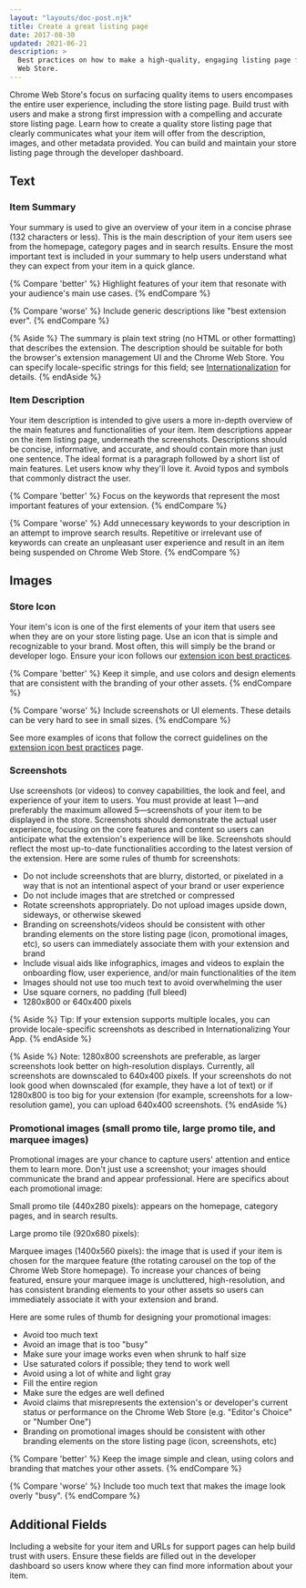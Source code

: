 ```yaml
---
layout: "layouts/doc-post.njk"
title: Create a great listing page
date: 2017-08-30
updated: 2021-06-21
description: >
  Best practices on how to make a high-quality, engaging listing page for your item in the Chrome
  Web Store.
---
```


Chrome Web Store's focus on surfacing quality items to users encompases the entire user experience,
including the store listing page. Build trust with users and make a strong first impression with a
compelling and accurate store listing page.  Learn how to create a quality store listing page that
clearly communicates what your item will offer from the description, images, and other metadata
provided. You can build and maintain your store listing page through the developer dashboard.


## Text


### Item Summary

Your summary is used to give an overview of your item in a concise phrase (132 characters or less).
This is the main description of your item users see from the homepage, category pages and in search
results. Ensure the most important text is included in your summary to help users understand what
they can expect from your item in a quick glance. 

{% Compare 'better' %}
Highlight features of your item that resonate with your audience's main use cases.
{% endCompare %}

{% Compare 'worse' %}
Include generic descriptions like "best extension ever".
{% endCompare %}

{% Aside %}
The summary is plain text string (no HTML or other formatting) that describes the extension.
The description should be suitable for both the browser's extension management UI and the Chrome
Web Store. You can specify locale-specific strings for this
field; see [Internationalization](/docs/extensions/i18n/) for details.
{% endAside %}


### Item Description

Your item description is intended to give users a more in-depth overview of the main features and
functionalities of your item. Item descriptions appear on the item listing page, underneath the
screenshots. Descriptions should be concise, informative, and accurate, and should contain more than
just one sentence. The ideal format is a paragraph followed by a short list of main features. Let
users know why they'll love it. Avoid typos and symbols that commonly distract the user.

{% Compare 'better' %}
Focus on the keywords that represent the most important features of your extension.
{% endCompare %}

{% Compare 'worse' %}
Add unnecessary keywords to your description in an attempt to improve search results.
Repetitive or irrelevant use of keywords can create an unpleasant user experience and result in an
item being suspended on Chrome Web Store.
{% endCompare %}


## Images


### Store Icon

Your item's icon is one of the first elements of your item that users see when they are on your
store listing page. Use an icon that is simple and recognizable to your brand. Most often, this will
simply be the brand or developer logo. Ensure your icon follows our [extension icon best
practices].

{% Compare 'better' %}
Keep it simple, and use colors and design elements that are consistent with the branding of
your other assets. 
{% endCompare %}

{% Compare 'worse' %}
Include screenshots or UI elements. These details can be very hard to see in small sizes.
{% endCompare %}

See more examples of icons that follow the correct guidelines on the [extension icon best practices]
page.


### Screenshots

Use screenshots (or videos) to convey capabilities, the look and feel, and experience of your item
to users. You must provide at least 1—and preferably the maximum allowed 5—screenshots of your item
to be displayed in the store. Screenshots should demonstrate the actual user experience, focusing on
the core features and content so users can anticipate what the extension's experience will be like.
Screenshots should reflect the most up-to-date functionalities according to the latest version of
the extension.  Here are some rules of thumb for screenshots:



* Do not include screenshots that are blurry, distorted, or pixelated in a way that is not an intentional aspect of your brand or user experience
* Do not include images that are stretched or compressed
* Rotate screenshots appropriately. Do not upload images upside down, sideways, or otherwise skewed
* Branding on screenshots/videos should be consistent with other branding elements on the store listing page (icon, promotional images, etc), so users can immediately associate them with your extension and brand
* Include visual aids like infographics, images and videos to explain the onboarding flow, user experience, and/or main functionalities of the item
* Images should not use too much text to avoid overwhelming the user
* Use square corners, no padding (full bleed)
* 1280x800 or 640x400 pixels

{% Aside %}
Tip: If your extension supports multiple locales, you can provide locale-specific screenshots as
described in Internationalizing Your App.
{% endAside %}

{% Aside %}
Note: 1280x800 screenshots are preferable, as larger screenshots look better on high-resolution
displays. Currently, all screenshots are downscaled to 640x400 pixels. If your screenshots do not
look good when downscaled (for example, they have a lot of text) or if 1280x800 is too big for your
extension (for example, screenshots for a low-resolution game), you can upload 640x400 screenshots.
{% endAside %}


### Promotional images (small promo tile, large promo tile, and marquee images)

Promotional images are your chance to capture users' attention and entice them to learn more. Don't
just use a screenshot; your images should communicate the brand and appear professional. Here are
specifics about each promotional image:

Small promo tile (440x280 pixels): appears on the homepage, category pages, and in search results.

Large promo tile (920x680 pixels):

Marquee images (1400x560 pixels): the image that is used if your item is chosen for the marquee
feature (the rotating carousel on the top of the Chrome Web Store homepage). To increase your
chances of being featured, ensure your marquee image is uncluttered, high-resolution, and has
consistent branding elements to your other assets so users can immediately associate it with your
extension and brand.

Here are some rules of thumb for designing your promotional images:

* Avoid too much text
* Avoid an image that is too "busy"
* Make sure your image works even when shrunk to half size
* Use saturated colors if possible; they tend to work well
* Avoid using a lot of white and light gray
* Fill the entire region
* Make sure the edges are well defined
* Avoid claims that misrepresents the extension's or developer's current status or performance on the Chrome Web Store (e.g. "Editor's Choice" or "Number One")
* Branding on promotional images should be consistent with other branding elements on the store listing page (icon, screenshots, etc)

{% Compare 'better' %}
Keep the image simple and clean, using colors and branding that matches your other assets.
{% endCompare %}

{% Compare 'worse' %}
Include too much text that makes the image look overly "busy".
{% endCompare %}

## Additional Fields

Including a website for your item and URLs for support pages can help build trust with users. Ensure
these fields are filled out in the developer dashboard so users know where they can find more
information about your item.


[extension icon best practices]: /docs/webstore/images/#extension-icon


